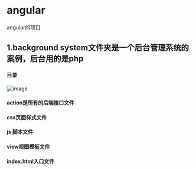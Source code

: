 # angular
angular的项目
## 1.background system文件夹是一个后台管理系统的案例，后台用的是php
#### 目录
 ![image](https://github.com/wumao016/vue2/raw/master/img/menu.png)
 #### action是所有的后端接口文件
 #### css页面样式文件
 #### js 脚本文件
 #### view视图模板文件
 #### index.html入口文件
